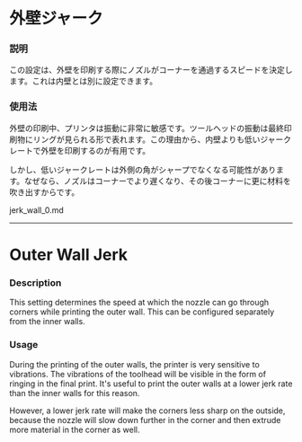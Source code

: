 外壁ジャーク
====
### **説明**
この設定は、外壁を印刷する際にノズルがコーナーを通過するスピードを決定します。これは内壁とは別に設定できます。

### **使用法**
外壁の印刷中、プリンタは振動に非常に敏感です。ツールヘッドの振動は最終印刷物にリングが見られる形で表れます。この理由から、内壁よりも低いジャークレートで外壁を印刷するのが有用です。

しかし、低いジャークレートは外側の角がシャープでなくなる可能性があります。なぜなら、ノズルはコーナーでより遅くなり、その後コーナーに更に材料を吹き出すからです。

jerk_wall_0.md

-----

Outer Wall Jerk
====
### **Description**
This setting determines the speed at which the nozzle can go through corners while printing the outer wall. This can be configured separately from the inner walls.

### **Usage**
During the printing of the outer walls, the printer is very sensitive to vibrations. The vibrations of the toolhead will be visible in the form of ringing in the final print. It's useful to print the outer walls at a lower jerk rate than the inner walls for this reason.

However, a lower jerk rate will make the corners less sharp on the outside, because the nozzle will slow down further in the corner and then extrude more material in the corner as well.